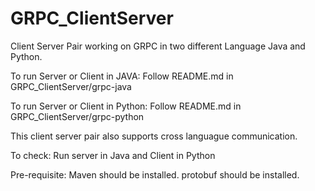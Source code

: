 # GRPC_ClientServer
Client Server Pair working on GRPC in two different Language Java and Python.

To run Server or Client in JAVA:
 Follow README.md in GRPC_ClientServer/grpc-java
 
To run Server or Client in Python:
 Follow README.md in GRPC_ClientServer/grpc-python
  
This client server pair also supports cross languague communication.

To check:
Run server in Java and Client in Python

Pre-requisite:
Maven should be installed.
protobuf should be installed.
